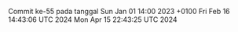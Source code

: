 Commit ke-55 pada tanggal Sun Jan 01 14:00 2023 +0100
Fri Feb 16 14:43:06 UTC 2024
Mon Apr 15 22:43:25 UTC 2024
